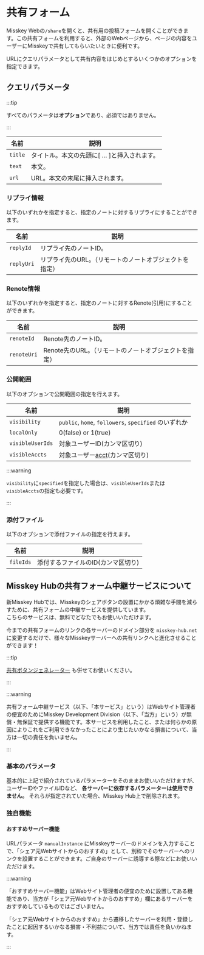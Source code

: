 # 共有フォーム

Misskey Webの`/share`を開くと、共有用の投稿フォームを開くことができます。この共有フォームを利用すると、外部のWebページから、ページの内容をユーザーにMisskeyで共有してもらいたいときに便利です。

URLにクエリパラメータとして共有内容をはじめとするいくつかのオプションを指定できます。

## クエリパラメータ

:::tip

すべてのパラメータは**オプション**であり、必須ではありません。

:::

| 名前      | 説明                                                                           |
| ------- | ---------------------------------------------------------------------------- |
| `title` | タイトル。本文の先頭に[ … ]と挿入されます。 |
| `text`  | 本文。                                                                          |
| `url`   | URL。本文の末尾に挿入されます。                                                            |

### リプライ情報

以下のいずれかを指定すると、指定のノートに対するリプライにすることができます。

| 名前         | 説明                            |
| ---------- | ----------------------------- |
| `replyId`  | リプライ先のノートID。                  |
| `replyUri` | リプライ先のURL。（リモートのノートオブジェクトを指定） |

### Renote情報

以下のいずれかを指定すると、指定のノートに対するRenote(引用)にすることができます。

| 名前          | 説明                              |
| ----------- | ------------------------------- |
| `renoteId`  | Renote先のノートID。                  |
| `renoteUri` | Renote先のURL。（リモートのノートオブジェクトを指定） |

### 公開範囲

以下のオプションで公開範囲の指定を行えます。

| 名前               | 説明                                                                   |
| ---------------- | -------------------------------------------------------------------- |
| `visibility`     | `public`, `home`, `followers`, `specified` のいずれか                     |
| `localOnly`      | 0(false) or 1(true)            |
| `visibleUserIds` | 対象ユーザーID(カンマ区切り)                                  |
| `visibleAccts`   | 対象ユーザー[acct](../resources/glossary/#acct)(カンマ区切り) |

:::warning

`visibility`に`specified`を指定した場合は、`visibleUserIds`または`visibleAccts`の指定も必要です。

:::

### 添付ファイル

以下のオプションで添付ファイルの指定を行えます。

| 名前        | 説明                                     |
| --------- | -------------------------------------- |
| `fileIds` | 添付するファイルのID(カンマ区切り) |

## Misskey Hubの共有フォーム中継サービスについて

<a name="hub-share-disclaimer" id="hub-share-disclaimer"></a>

新Misskey Hubでは、Misskeyのシェアボタンの設置にかかる煩雑な手間を減らすために、共有フォームの中継サービスを提供しています。\
こちらのサービスは、無料でどなたでもお使いいただけます。

今までの共有フォームのリンクの各サーバーのドメイン部分を `misskey-hub.net` に変更するだけで、様々なMisskeyサーバーへの共有リンクへと進化させることができます！

:::tip

[共有ボタンジェネレーター](/tools/share-link-generator/) も併せてお使いください。

:::

:::warning

共有フォーム中継サービス（以下、「本サービス」という）はWebサイト管理者の便宜のためにMisskey Development Division（以下、「当方」という）が無償・無保証で提供する機能です。本サービスを利用したこと、または何らかの原因によりこれをご利用できなかったことにより生じたいかなる損害について、当方は一切の責任を負いません。

:::

### 基本のパラメータ

基本的に上記で紹介されているパラメーターをそのままお使いいただけますが、ユーザーIDやファイルIDなど、 **各サーバーに依存するパラメーターは使用できません。** それらが指定されていた場合、Misskey Hub上で削除されます。

### 独自機能

#### おすすめサーバー機能

URLパラメータ `manualInstance` にMisskeyサーバーのドメインを入力することで、「シェア元Webサイトからのおすすめ」として、別枠でそのサーバーへのリンクを設置することができます。ご自身のサーバーに誘導する際などにお使いいただけます。

:::warning

「おすすめサーバー機能」はWebサイト管理者の便宜のために設置してある機能であり、当方が「シェア元Webサイトからのおすすめ」欄にあるサーバーをおすすめしているものではございません。

「シェア元Webサイトからのおすすめ」から遷移したサーバーを利用・登録したことに起因するいかなる損害・不利益について、当方では責任を負いかねます。

:::
